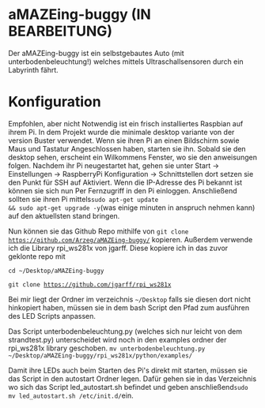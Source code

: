 # aMAZEing-buggy        (IN BEARBEITUNG)
Der aMAZEing-buggy ist ein selbstgebautes Auto (mit unterbodenbeleuchtung!) welches mittels Ultraschallsensoren durch ein Labyrinth fährt.

# Konfiguration
Empfohlen, aber nicht Notwendig ist ein frisch installiertes Raspbian auf ihrem Pi.
In dem Projekt wurde die minimale desktop variante von der version Buster verwendet. Wenn sie ihren Pi an einen Bildschirm sowie Maus und Tastatur Angeschlossen haben, starten sie ihn. Sobald sie den desktop sehen, erscheint ein Wilkommens Fenster, wo sie den anweisungen folgen.
Nachdem ihr Pi neugestartet hat, gehen sie unter Start -> Einstellungen -> RaspberryPi Konfiguration -> Schnittstellen
dort setzen sie den Punkt für SSH auf Aktiviert. Wenn die IP-Adresse des Pi bekannt ist können sie sich nun Per Fernzugriff in den Pi einloggen. 
Anschließend sollten sie ihren Pi mittels<code>sudo apt-get update && sudo apt-get upgrade -y</code>(was einige minuten in anspruch nehmen kann) auf den aktuellsten stand bringen.

Nun können sie das Github Repo mithilfe von <code>git clone https://github.com/Arzeg/aMAZEing-buggy/</code> kopieren.
Außerdem verwende ich die Library rpi_ws281x von jgarff. Diese kopiere ich in das zuvor geklonte repo mit 

<code>cd ~/Desktop/aMAZEing-buggy</code>

<code>git clone https://github.com/jgarff/rpi_ws281x</code>

Bei mir liegt der Ordner im verzeichnis <code>~/Desktop</code> falls sie diesen dort nicht hinkopiert haben, müssen sie in dem bash Script den Pfad zum ausführen des LED Scripts anpassen. 

Das Script unterbodenbeleuchtung.py (welches sich nur leicht von dem strandtest.py) unterscheidet wird noch in den examples ordner der rpi_ws281x library geschoben.
<code>mv unterbodenbeleuchtung.py ~/Desktop/aMAZEing-buggy/rpi_ws281x/python/examples/</code>

Damit ihre LEDs auch beim Starten des Pi's direkt mit starten, müssen sie das Script in den autostart Ordner legen. Dafür gehen sie in das Verzeichnis wo sich das Script led_autostart.sh befindet und geben anschließend<code>sudo mv led_autostart.sh /etc/init.d/</code>ein.






